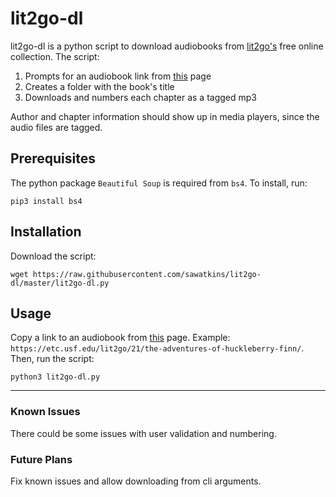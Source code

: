 # lit2go-dl
lit2go-dl is a python script to download audiobooks from [lit2go's](https://etc.usf.edu/lit2go/) free online collection. The script:
1. Prompts for an audiobook link from [this](https://etc.usf.edu/lit2go/books/) page
2. Creates a folder with the book's title
3. Downloads and numbers each chapter as a tagged mp3

Author and chapter information should show up in media players, since the audio files are tagged.

## Prerequisites
The python package `Beautiful Soup` is required from `bs4`. To install, run:

    pip3 install bs4
    
## Installation
Download the script:

    wget https://raw.githubusercontent.com/sawatkins/lit2go-dl/master/lit2go-dl.py

## Usage
Copy a link to an audiobook from [this](https://etc.usf.edu/lit2go/books/) page. Example: `https://etc.usf.edu/lit2go/21/the-adventures-of-huckleberry-finn/`. Then, run the script:

    python3 lit2go-dl.py


***    
### Known Issues
There could be some issues with user validation and numbering.

### Future Plans
Fix known issues and allow downloading from cli arguments.
